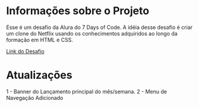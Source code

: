 # Informações sobre o Projeto

Esse é um desafio da Alura do 7 Days of Code.
A idéia desse desafio é criar um clone do Netflix usando
os conhecimentos adquiridos ao longo da formação em HTML e CSS.

[Link do Desafio](https://7daysofcode.io/matricula/html-css)

# Atualizações

1 - Banner do Lançamento principal do mês/semana.
2 - Menu de Navegação Adicionado